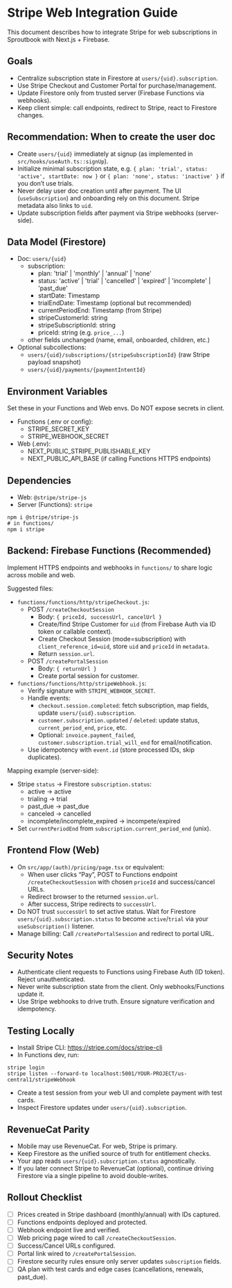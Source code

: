 # Stripe Web Integration Guide

This document describes how to integrate Stripe for web subscriptions in Sproutbook with Next.js + Firebase.

## Goals
- Centralize subscription state in Firestore at `users/{uid}.subscription`.
- Use Stripe Checkout and Customer Portal for purchase/management.
- Update Firestore only from trusted server (Firebase Functions via webhooks).
- Keep client simple: call endpoints, redirect to Stripe, react to Firestore changes.

## Recommendation: When to create the user doc
- Create `users/{uid}` immediately at signup (as implemented in `src/hooks/useAuth.ts::signUp`).
- Initialize minimal subscription state, e.g. `{ plan: 'trial', status: 'active', startDate: now }` or `{ plan: 'none', status: 'inactive' }` if you don’t use trials.
- Never delay user doc creation until after payment. The UI (`useSubscription`) and onboarding rely on this document. Stripe metadata also links to `uid`.
- Update subscription fields after payment via Stripe webhooks (server-side).

## Data Model (Firestore)
- Doc: `users/{uid}`
  - subscription:
    - plan: 'trial' | 'monthly' | 'annual' | 'none'
    - status: 'active' | 'trial' | 'cancelled' | 'expired' | 'incomplete' | 'past_due'
    - startDate: Timestamp
    - trialEndDate: Timestamp (optional but recommended)
    - currentPeriodEnd: Timestamp (from Stripe)
    - stripeCustomerId: string
    - stripeSubscriptionId: string
    - priceId: string (e.g. `price_...`)
  - other fields unchanged (name, email, onboarded, children, etc.)
- Optional subcollections:
  - `users/{uid}/subscriptions/{stripeSubscriptionId}` (raw Stripe payload snapshot)
  - `users/{uid}/payments/{paymentIntentId}`

## Environment Variables
Set these in your Functions and Web envs. Do NOT expose secrets in client.
- Functions (.env or config):
  - STRIPE_SECRET_KEY
  - STRIPE_WEBHOOK_SECRET
- Web (.env):
  - NEXT_PUBLIC_STRIPE_PUBLISHABLE_KEY
  - NEXT_PUBLIC_API_BASE (if calling Functions HTTPS endpoints)

## Dependencies
- Web: `@stripe/stripe-js`
- Server (Functions): `stripe`

```
npm i @stripe/stripe-js
# in functions/
npm i stripe
```

## Backend: Firebase Functions (Recommended)
Implement HTTPS endpoints and webhooks in `functions/` to share logic across mobile and web.

Suggested files:
- `functions/functions/http/stripeCheckout.js`:
  - POST `/createCheckoutSession`
    - Body: `{ priceId, successUrl, cancelUrl }`
    - Create/find Stripe Customer for `uid` (from Firebase Auth via ID token or callable context).
    - Create Checkout Session (mode=subscription) with `client_reference_id=uid`, store `uid` and `priceId` in `metadata`.
    - Return `session.url`.
  - POST `/createPortalSession`
    - Body: `{ returnUrl }`
    - Create portal session for customer.
- `functions/functions/http/stripeWebhook.js`:
  - Verify signature with `STRIPE_WEBHOOK_SECRET`.
  - Handle events:
    - `checkout.session.completed`: fetch subscription, map fields, update `users/{uid}.subscription`.
    - `customer.subscription.updated` / `deleted`: update status, `current_period_end`, `price`, etc.
    - Optional: `invoice.payment_failed`, `customer.subscription.trial_will_end` for email/notification.
  - Use idempotency with `event.id` (store processed IDs, skip duplicates).

Mapping example (server-side):
- Stripe `status` -> Firestore `subscription.status`:
  - active -> active
  - trialing -> trial
  - past_due -> past_due
  - canceled -> cancelled
  - incomplete/incomplete_expired -> incompete/expired
- Set `currentPeriodEnd` from `subscription.current_period_end` (unix).

## Frontend Flow (Web)
- On `src/app/(auth)/pricing/page.tsx` or equivalent:
  - When user clicks “Pay”, POST to Functions endpoint `/createCheckoutSession` with chosen `priceId` and success/cancel URLs.
  - Redirect browser to the returned `session.url`.
  - After success, Stripe redirects to `successUrl`.
- Do NOT trust `successUrl` to set active status. Wait for Firestore `users/{uid}.subscription.status` to become `active`/`trial` via your `useSubscription()` listener.
- Manage billing: Call `/createPortalSession` and redirect to portal URL.

## Security Notes
- Authenticate client requests to Functions using Firebase Auth (ID token). Reject unauthenticated.
- Never write subscription state from the client. Only webhooks/Functions update it.
- Use Stripe webhooks to drive truth. Ensure signature verification and idempotency.

## Testing Locally
- Install Stripe CLI: https://stripe.com/docs/stripe-cli
- In Functions dev, run:
```
stripe login
stripe listen --forward-to localhost:5001/YOUR-PROJECT/us-central1/stripeWebhook
```
- Create a test session from your web UI and complete payment with test cards.
- Inspect Firestore updates under `users/{uid}.subscription`.

## RevenueCat Parity
- Mobile may use RevenueCat. For web, Stripe is primary.
- Keep Firestore as the unified source of truth for entitlement checks.
- Your app reads `users/{uid}.subscription.status` agnostically.
- If you later connect Stripe to RevenueCat (optional), continue driving Firestore via a single pipeline to avoid double-writes.

## Rollout Checklist
- [ ] Prices created in Stripe dashboard (monthly/annual) with IDs captured.
- [ ] Functions endpoints deployed and protected.
- [ ] Webhook endpoint live and verified.
- [ ] Web pricing page wired to call `/createCheckoutSession`.
- [ ] Success/Cancel URLs configured.
- [ ] Portal link wired to `/createPortalSession`.
- [ ] Firestore security rules ensure only server updates `subscription` fields.
- [ ] QA plan with test cards and edge cases (cancellations, renewals, past_due).

